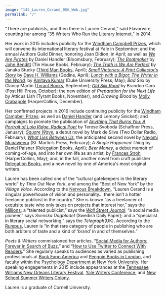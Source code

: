 ```yaml
---
image: "145_Lauren_Cerand_056_Web.jpg"
permalink: "/"
---
```

“There are publicists, and then there is Lauren Cerand,” said Flavorwire, counting her among “35 Writers Who Run the Literary Internet,” in 2014.

Her work in 2015 includes publicity for the [Windham Campbell Prizes](http://windhamcampbell.org/), which will convene its international literary festival at Yale in September; and the annual Authors Guild Dinner, honoring Joan Didion, in April; as well as _[We Are Pirates](http://www.bloomsbury.com/us/superpage/we-are-pirates/)_ by Daniel Handler (Bloomsbury, February); [_The Boatmaker_](http://www.tinhouse.com/books/coming-soon/title.html) by [John Benditt](http://www.johnbenditt.com/) (Tin House Books, February); [_The Truth is We Are Perfect_](http://thirdmanbooks.com/book/the-truth-is-we-are-perfect-by-janaka-stucky) by Janaka Stucky ([Third Man Books](http://thirdmanbooks.com/), April); [_Small Victories: A Print Collector’s Story_](http://www.godine.com/isbn.asp?isbn=1567925294) by [Dave H. Williams](http://davehwilliams.com/) (Godine, April); _[Lunch with a Bigot: The Writer in the World](https://www.dukeupress.edu/Lunch-with-a-Bigot/index.html),_ by [Amitava Kumar](http://www.amitavakumar.com/) (Duke University Press; May); _Bad Sex_ by Clancy Martin ([Tyrant Books](http://www.nytyrant.com/books.html), September); [_Old Silk Road_](http://books.simonandschuster.com/Old-Silk-Road/Brandon-Caro/9781618688705) by Brandon Caro (Post Hill Press, October); the new edition of _Preparation for the Next Life_ by Atticus Lish (Tyrant Books, November), and _Drawing Blood_ by [Molly Crabapple](http://mollycrabapple.com/) (HarperCollins, December).

Her confirmed projects in 2016 include continuing publicity for the [Windham Campbell Prizes](http://windhamcampbell.org/); as well as [Daniel Handler](http://us.macmillan.com/whatliesbetweenus/nayomimunaweera) (and Lemony Snicket); and campaigns to promote the publication of _[Anything That Burns You: A Portrait of Lola Ridge, Radical Poet](http://www.ipgbook.com/anything-that-burns-you-products-9781936182961.php)_ by Terese Svoboda (Schaffner Press, January); _[Square Wave](http://twodollarradio.tumblr.com/post/116478560386/when-we-sign-a-new-author-we-like-to-do-an),_ a debut novel by Mark de Silva (Two Dollar Radio, February); [_What Lies Between Us_](http://www.nayomimunaweera.com/), the anticipated second novel by [Nayomi Munaweera](http://www.nayomimunaweera.com/) (St. Martin’s Press, February); _A Single Happened Thing_ by Daniel Paisner (Relegation Books, April); _Beer Money_, a debut memoir of coming-of-age, and into her own life as an artist, by [Frances Stroh](http://www.francesstroh.com/) (HarperCollins, May); and, in the fall, another novel from craft publisher [Relegation Books](http://www.relegationbooks.com/), and a new novel by one of America's most original writers.

Lauren has been called one of the “cultural gatekeepers in the literary world” by _Time Out New York_, and among the “Best of New York” by the _Village Voice._ According to the [Nervous Breakdown](http://www.thenervousbreakdown.com/gfrangello/2011/05/new-directions-in-publishing-public-relations-representative-lauren-cerand/), “Lauren Cerand is a singular powerhouse of vision and personality… there isn’t a hotter freelance publicist in the country.” She is known “as a freelancer of exquisite taste who only takes on projects that interest her,” says the [Millions](http://www.themillions.com/2012/04/adventures-in-self-publishing-dallas-hudgens-wake-up-were-here.html); a “talented publicist,” says the _[Wall Street Journal](http://www.wsj.com/articles/how-preparation-for-the-next-life-became-a-big-hit-for-tyrant-1421351378?tesla=y);_ “a social media pioneer,” says _Svenska Dagbladet_ (Swedish Daily Paper); and a “specialist in literary social networking,” says the _Telegraph_(UK). According to the [Rumpus](http://therumpus.net/2012/05/lit-link-round-up-16/), Lauren is “in that rare category of people in publishing who are both arbiters of taste and a kind of ‘brand’ in and of themselves.”

_Poets & Writers_ commissioned her articles, “[Social Media for Authors: Forever in Search of Buzz](http://www.pw.org/content/social_media_for_authors_forever_in_search_of_buzz),” and “[How to Use Twitter to Connect With Readers](http://www.pw.org/content/network_how_to_use_twitter_to_connect_with_readers).” She regularly speaks to audiences as varied as publishing professionals at [Book Expo America](http://blip.tv/bookexpo-america/bookexpo-america-2009-7x20x21-lauren-cerand-2318362) and [Penguin Books in London](http://www.youtube.com/watch?v=U85UHen-y3s), and faculty within the [Psychology Department at New York University](http://psych.nyu.edu/pelli/pubs/pelli2010media-workshop.html). Her speaking engagements in 2015 include appearances at the [Tennessee Williams New Orleans Literary Festival](http://www.tennesseewilliams.net/), [Yale Writers Conference](http://summer.yale.edu/ywc), and [New School Summer Writers Colony](http://www.newschool.edu/summerwriters/).

Lauren is a graduate of Cornell University.

